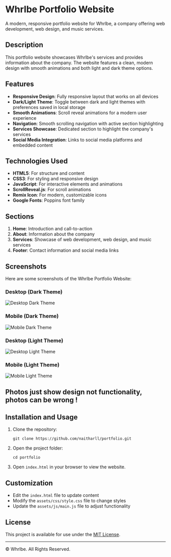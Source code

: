 # Whrlbe Portfolio Website

A modern, responsive portfolio website for Whrlbe, a company offering web development, web design, and music services.

## Description

This portfolio website showcases Whrlbe's services and provides information about the company. The website features a clean, modern design with smooth animations and both light and dark theme options.

## Features

- **Responsive Design**: Fully responsive layout that works on all devices
- **Dark/Light Theme**: Toggle between dark and light themes with preferences saved in local storage
- **Smooth Animations**: Scroll reveal animations for a modern user experience
- **Navigation**: Smooth scrolling navigation with active section highlighting
- **Services Showcase**: Dedicated section to highlight the company's services
- **Social Media Integration**: Links to social media platforms and embedded content

## Technologies Used

- **HTML5**: For structure and content
- **CSS3**: For styling and responsive design
- **JavaScript**: For interactive elements and animations
- **ScrollReveal.js**: For scroll animations
- **Remix Icon**: For modern, customizable icons
- **Google Fonts**: Poppins font family

## Sections

1. **Home**: Introduction and call-to-action
2. **About**: Information about the company
3. **Services**: Showcase of web development, web design, and music services
4. **Footer**: Contact information and social media links

## Screenshots

Here are some screenshots of the Whrlbe Portfolio Website:

### Desktop (Dark Theme)
![Desktop Dark Theme](screencapture-localhost-63342-portfolio-index-html-2025-07-20-19_09_03.png)

### Mobile (Dark Theme)
![Mobile Dark Theme](screencapture-localhost-63342-portfolio-index-html-2025-07-20-19_09_22.png)

### Desktop (Light Theme)
![Desktop Light Theme](screencapture-localhost-63342-portfolio-index-html-2025-07-20-19_09_36.png)

### Mobile (Light Theme)
![Mobile Light Theme](screencapture-localhost-63342-portfolio-index-html-2025-07-20-19_09_51.png)

## Photos just show design not functionality, photos can be wrong !

## Installation and Usage

1. Clone the repository:
   ```
   git clone https://github.com/naitharll/portfolio.git
   ```

2. Open the project folder:
   ```
   cd portfolio
   ```

3. Open `index.html` in your browser to view the website.

## Customization

- Edit the `index.html` file to update content
- Modify the `assets/css/style.css` file to change styles
- Update the `assets/js/main.js` file to adjust functionality


## License

This project is available for use under the [MIT License](LICENSE).

---

© Whrlbe. All Rights Reserved.
